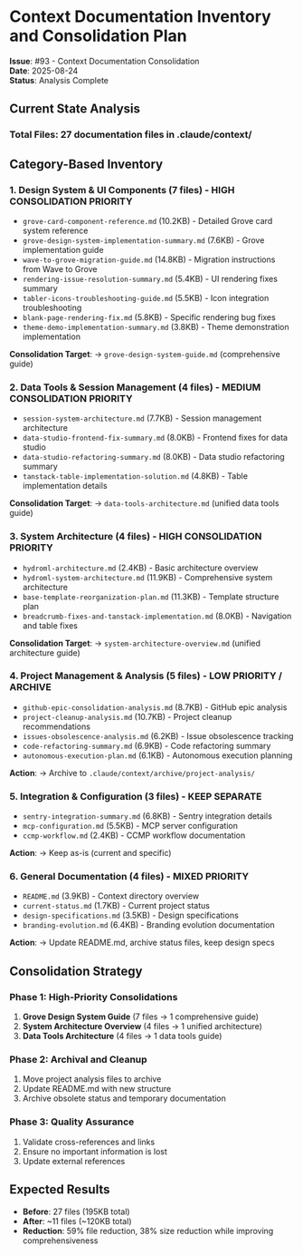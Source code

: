 # Context Documentation Inventory and Consolidation Plan

**Issue**: #93 - Context Documentation Consolidation  
**Date**: 2025-08-24  
**Status**: Analysis Complete

## Current State Analysis

### Total Files: 27 documentation files in .claude/context/

## Category-Based Inventory

### 1. Design System & UI Components (7 files) - **HIGH CONSOLIDATION PRIORITY**
- `grove-card-component-reference.md` (10.2KB) - Detailed Grove card system reference
- `grove-design-system-implementation-summary.md` (7.6KB) - Grove implementation guide
- `wave-to-grove-migration-guide.md` (14.8KB) - Migration instructions from Wave to Grove
- `rendering-issue-resolution-summary.md` (5.4KB) - UI rendering fixes summary
- `tabler-icons-troubleshooting-guide.md` (5.5KB) - Icon integration troubleshooting
- `blank-page-rendering-fix.md` (5.8KB) - Specific rendering bug fixes
- `theme-demo-implementation-summary.md` (3.8KB) - Theme demonstration implementation

**Consolidation Target**: → `grove-design-system-guide.md` (comprehensive guide)

### 2. Data Tools & Session Management (4 files) - **MEDIUM CONSOLIDATION PRIORITY**
- `session-system-architecture.md` (7.7KB) - Session management architecture
- `data-studio-frontend-fix-summary.md` (8.0KB) - Frontend fixes for data studio
- `data-studio-refactoring-summary.md` (8.0KB) - Data studio refactoring summary
- `tanstack-table-implementation-solution.md` (4.8KB) - Table implementation details

**Consolidation Target**: → `data-tools-architecture.md` (unified data tools guide)

### 3. System Architecture (4 files) - **HIGH CONSOLIDATION PRIORITY**
- `hydroml-architecture.md` (2.4KB) - Basic architecture overview
- `hydroml-system-architecture.md` (11.9KB) - Comprehensive system architecture
- `base-template-reorganization-plan.md` (11.3KB) - Template structure plan
- `breadcrumb-fixes-and-tanstack-implementation.md` (8.0KB) - Navigation and table fixes

**Consolidation Target**: → `system-architecture-overview.md` (unified architecture guide)

### 4. Project Management & Analysis (5 files) - **LOW PRIORITY / ARCHIVE**
- `github-epic-consolidation-analysis.md` (8.7KB) - GitHub epic analysis
- `project-cleanup-analysis.md` (10.7KB) - Project cleanup recommendations
- `issues-obsolescence-analysis.md` (6.2KB) - Issue obsolescence tracking
- `code-refactoring-summary.md` (6.9KB) - Code refactoring summary
- `autonomous-execution-plan.md` (6.1KB) - Autonomous execution planning

**Action**: → Archive to `.claude/context/archive/project-analysis/`

### 5. Integration & Configuration (3 files) - **KEEP SEPARATE**
- `sentry-integration-summary.md` (6.8KB) - Sentry integration details
- `mcp-configuration.md` (5.5KB) - MCP server configuration
- `ccmp-workflow.md` (2.4KB) - CCMP workflow documentation

**Action**: → Keep as-is (current and specific)

### 6. General Documentation (4 files) - **MIXED PRIORITY**
- `README.md` (3.9KB) - Context directory overview
- `current-status.md` (1.7KB) - Current project status
- `design-specifications.md` (3.5KB) - Design specifications
- `branding-evolution.md` (6.4KB) - Branding evolution documentation

**Action**: → Update README.md, archive status files, keep design specs

## Consolidation Strategy

### Phase 1: High-Priority Consolidations
1. **Grove Design System Guide** (7 files → 1 comprehensive guide)
2. **System Architecture Overview** (4 files → 1 unified architecture)
3. **Data Tools Architecture** (4 files → 1 data tools guide)

### Phase 2: Archival and Cleanup
1. Move project analysis files to archive
2. Update README.md with new structure
3. Archive obsolete status and temporary documentation

### Phase 3: Quality Assurance
1. Validate cross-references and links
2. Ensure no important information is lost
3. Update external references

## Expected Results
- **Before**: 27 files (195KB total)
- **After**: ~11 files (~120KB total)
- **Reduction**: 59% file reduction, 38% size reduction while improving comprehensiveness